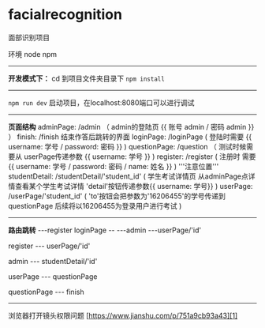 # facialrecognition

面部识别项目

环境 node  npm
*****************************************************
**开发模式下：**
cd 到项目文件夹目录下
`npm install`
*****************************************************
`npm run dev`
启动项目，在localhost:8080端口可以进行调试
*****************************************************

**页面结构**
adminPage:  /admin （ admin的登陆页  {{ 账号 admin / 密码 admin }} ）
finish: /finish 结束作答后跳转的界面
loginPage: /loginPage ( 登陆时需要 {{ username: 学号 / password: 密码 }} )
questionPage: /question   （ 测试时候需要从 userPage传递参数 {{ username: 学号 }}   )
register: /register ( 注册时 需要 {{ username: 学号 / password: 密码 / name: 姓名 }}  )  '''注意位置'''
studentDetail: /studentDetail/'student_id'  ( 学生考试详情页 从adminPage点详情查看某个学生考试详情 'detail'按钮传递参数{{ username: 学号}}  )
userPage: /userPage/'student_id'  ( 'to'按钮会把参数为'16206455'的学号传递到questionPage 后续将以16206455为登录用户进行考试 )

*****************************************************

**路由跳转**
               ---register
loginPage  --  ---admin
               ---userPage/'id'

register --- userPage/'id'

admin --- studentDetail/'id'

userPage --- questionPage

questionPage --- finish

*****************************************************

浏览器打开镜头权限问题 [https://www.jianshu.com/p/751a9cb93a43][1]


[1]: https://www.jianshu.com/p/751a9cb93a43

